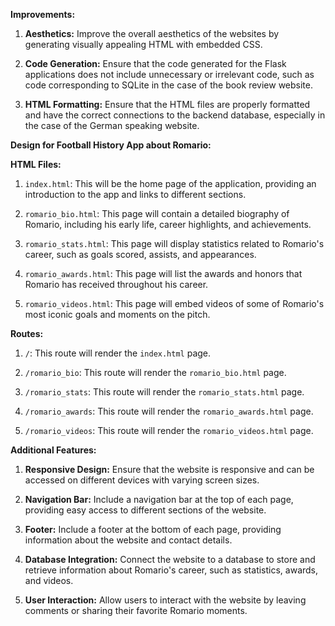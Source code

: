 **Improvements:**

1. **Aesthetics:** Improve the overall aesthetics of the websites by generating visually appealing HTML with embedded CSS.

2. **Code Generation:** Ensure that the code generated for the Flask applications does not include unnecessary or irrelevant code, such as code corresponding to SQLite in the case of the book review website.

3. **HTML Formatting:** Ensure that the HTML files are properly formatted and have the correct connections to the backend database, especially in the case of the German speaking website.

**Design for Football History App about Romario:**

**HTML Files:**

1. `index.html`: This will be the home page of the application, providing an introduction to the app and links to different sections.

2. `romario_bio.html`: This page will contain a detailed biography of Romario, including his early life, career highlights, and achievements.

3. `romario_stats.html`: This page will display statistics related to Romario's career, such as goals scored, assists, and appearances.

4. `romario_awards.html`: This page will list the awards and honors that Romario has received throughout his career.

5. `romario_videos.html`: This page will embed videos of some of Romario's most iconic goals and moments on the pitch.

**Routes:**

1. `/`: This route will render the `index.html` page.

2. `/romario_bio`: This route will render the `romario_bio.html` page.

3. `/romario_stats`: This route will render the `romario_stats.html` page.

4. `/romario_awards`: This route will render the `romario_awards.html` page.

5. `/romario_videos`: This route will render the `romario_videos.html` page.

**Additional Features:**

1. **Responsive Design:** Ensure that the website is responsive and can be accessed on different devices with varying screen sizes.

2. **Navigation Bar:** Include a navigation bar at the top of each page, providing easy access to different sections of the website.

3. **Footer:** Include a footer at the bottom of each page, providing information about the website and contact details.

4. **Database Integration:** Connect the website to a database to store and retrieve information about Romario's career, such as statistics, awards, and videos.

5. **User Interaction:** Allow users to interact with the website by leaving comments or sharing their favorite Romario moments.